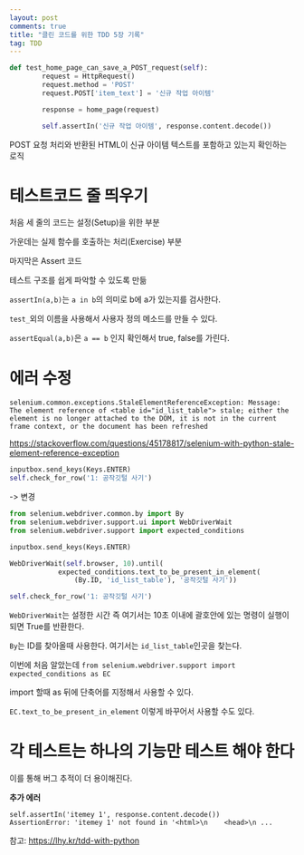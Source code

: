 ```yaml
---
layout: post
comments: true
title: "클린 코드를 위한 TDD 5장 기록"
tag: TDD
---
```




```python
def test_home_page_can_save_a_POST_request(self):
        request = HttpRequest()
        request.method = 'POST'
        request.POST['item_text'] = '신규 작업 아이템'

        response = home_page(request)

        self.assertIn('신규 작업 아이템', response.content.decode())
```

POST 요청 처리와 반환된 HTML이 신규 아이템 텍스트를 포함하고 있는지 확인하는 로직

# 테스트코드 줄 띄우기

처음 세 줄의 코드는 설정(Setup)을 위한 부분

가운데는 실제 함수를 호출하는 처리(Exercise) 부분

마지막은 Assert 코드

테스트 구조를 쉽게 파악할 수 있도록 만듦



`assertIn(a,b)`는 `a in b`의 의미로 b에 a가 있는지를 검사한다.

`test_`외의 이름을 사용해서 사용자 정의 메소드를 만들 수 있다.

`assertEqual(a,b)`은 `a == b` 인지 확인해서 true, false를 가린다.  

# 에러 수정

```selenium.common.exceptions.StaleElementReferenceException: Message: The element reference of <table id="id_list_table"> stale; either the element is no longer attached to the DOM, it is not in the current frame context, or the document has been refreshed```

<https://stackoverflow.com/questions/45178817/selenium-with-python-stale-element-reference-exception>



```python
inputbox.send_keys(Keys.ENTER)
self.check_for_row('1: 공작깃털 사기')
```

-> 변경

```python
from selenium.webdriver.common.by import By
from selenium.webdriver.support.ui import WebDriverWait
from selenium.webdriver.support import expected_conditions

inputbox.send_keys(Keys.ENTER)

WebDriverWait(self.browser, 10).until(
            expected_conditions.text_to_be_present_in_element(
                (By.ID, 'id_list_table'), '공작깃털 사기'))

self.check_for_row('1: 공작깃털 사기')
```



`WebDriverWait`는 설정한 시간 즉 여기서는 10초 이내에 괄호안에 있는 명령이 실행이 되면 True를 반환한다.

`By`는 ID를 찾아올때 사용한다. 여기서는 `id_list_table`인곳을 찾는다.

이번에 처음 알았는데 `from selenium.webdriver.support import expected_conditions as EC`

import 할때 as 뒤에 단축어를 지정해서 사용할 수 있다.

`EC.text_to_be_present_in_element` 이렇게 바꾸어서 사용할 수도 있다.

# 각 테스트는 하나의 기능만 테스트 해야 한다

이를 통해 버그 추적이 더 용이해진다.



**추가 에러**

```
self.assertIn('itemey 1', response.content.decode())
AssertionError: 'itemey 1' not found in '<html>\n    <head>\n ...
```

참고: <https://lhy.kr/tdd-with-python>